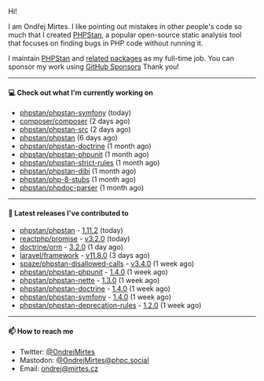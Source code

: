 Hi!

I am Ondřej Mirtes. I like pointing out mistakes in other people's code so much that I created [PHPStan](https://phpstan.org/), a popular open-source static analysis tool that focuses on finding bugs in PHP code without running it.

I maintain [PHPStan](https://github.com/phpstan/phpstan) and [related packages](https://github.com/phpstan/) as my full-time job. You can sponsor my work using [GitHub Sponsors](https://github.com/sponsors/ondrejmirtes) Thank you!

---

#### 💻 Check out what I'm currently working on

- [phpstan/phpstan-symfony](https://github.com/phpstan/phpstan-symfony) (today)
- [composer/composer](https://github.com/composer/composer) (2 days ago)
- [phpstan/phpstan-src](https://github.com/phpstan/phpstan-src) (2 days ago)
- [phpstan/phpstan](https://github.com/phpstan/phpstan) (6 days ago)
- [phpstan/phpstan-doctrine](https://github.com/phpstan/phpstan-doctrine) (1 month ago)
- [phpstan/phpstan-phpunit](https://github.com/phpstan/phpstan-phpunit) (1 month ago)
- [phpstan/phpstan-strict-rules](https://github.com/phpstan/phpstan-strict-rules) (1 month ago)
- [phpstan/phpstan-dibi](https://github.com/phpstan/phpstan-dibi) (1 month ago)
- [phpstan/php-8-stubs](https://github.com/phpstan/php-8-stubs) (1 month ago)
- [phpstan/phpdoc-parser](https://github.com/phpstan/phpdoc-parser) (1 month ago)

---

#### 🔭 Latest releases I've contributed to

- [phpstan/phpstan](https://github.com/phpstan/phpstan) - [1.11.2](https://github.com/phpstan/phpstan/releases/tag/1.11.2) (today)
- [reactphp/promise](https://github.com/reactphp/promise) - [v3.2.0](https://github.com/reactphp/promise/releases/tag/v3.2.0) (today)
- [doctrine/orm](https://github.com/doctrine/orm) - [3.2.0](https://github.com/doctrine/orm/releases/tag/3.2.0) (1 day ago)
- [laravel/framework](https://github.com/laravel/framework) - [v11.8.0](https://github.com/laravel/framework/releases/tag/v11.8.0) (3 days ago)
- [spaze/phpstan-disallowed-calls](https://github.com/spaze/phpstan-disallowed-calls) - [v3.4.0](https://github.com/spaze/phpstan-disallowed-calls/releases/tag/v3.4.0) (1 week ago)
- [phpstan/phpstan-phpunit](https://github.com/phpstan/phpstan-phpunit) - [1.4.0](https://github.com/phpstan/phpstan-phpunit/releases/tag/1.4.0) (1 week ago)
- [phpstan/phpstan-nette](https://github.com/phpstan/phpstan-nette) - [1.3.0](https://github.com/phpstan/phpstan-nette/releases/tag/1.3.0) (1 week ago)
- [phpstan/phpstan-doctrine](https://github.com/phpstan/phpstan-doctrine) - [1.4.0](https://github.com/phpstan/phpstan-doctrine/releases/tag/1.4.0) (1 week ago)
- [phpstan/phpstan-symfony](https://github.com/phpstan/phpstan-symfony) - [1.4.0](https://github.com/phpstan/phpstan-symfony/releases/tag/1.4.0) (1 week ago)
- [phpstan/phpstan-deprecation-rules](https://github.com/phpstan/phpstan-deprecation-rules) - [1.2.0](https://github.com/phpstan/phpstan-deprecation-rules/releases/tag/1.2.0) (1 week ago)

---

#### 📫 How to reach me

- Twitter: [@OndrejMirtes](https://twitter.com/ondrejmirtes)
- Mastodon: [@OndrejMirtes@phpc.social](https://phpc.social/@OndrejMirtes)
- Email: [ondrej@mirtes.cz](mailto:ondrej@mirtes.cz)
